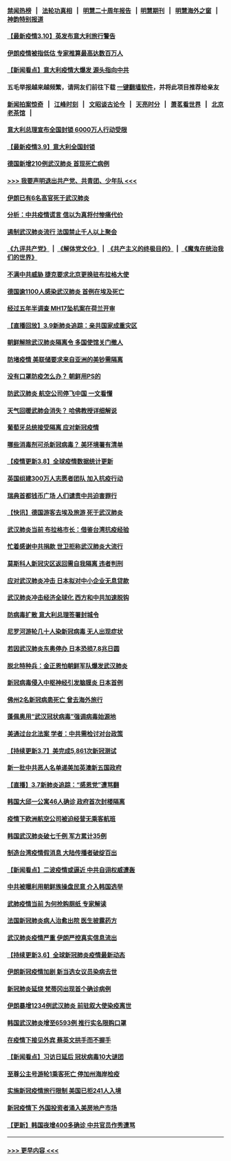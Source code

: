 #### [禁闻热榜](热点新闻.md?=0)  &nbsp;&nbsp;|&nbsp;&nbsp; [法轮功真相](https://github.com/gfw-breaker/truth/blob/master/README.md?=0) &nbsp;&nbsp;|&nbsp;&nbsp; [明慧二十周年报告](https://github.com/gfw-breaker/mh-reports/blob/master/README.md?=0) &nbsp;&nbsp;|&nbsp;&nbsp;[明慧期刊](https://github.com/gfw-breaker/mh-qikan) &nbsp;&nbsp;|&nbsp;&nbsp; [明慧海外之窗](https://github.com/gfw-breaker/mh-news/blob/master/README.md?=0) &nbsp;&nbsp;|&nbsp;&nbsp; [神韵特别报道](https://github.com/gfw-breaker/mh-news/blob/master/shenyun.md?=0)
#### [【最新疫情3.10】英发布意大利旅行警告](../pages/nsc418/n11928415.md?t=03101202) 
#### [伊朗疫情被指低估 专家推算最高达数百万人](../pages/nsc418/n11928317.md?t=03101202) 
#### [【新闻看点】意大利疫情大爆发 源头指向中共](../pages/nsc418/n11927780.md?t=03101202) 
#### 五毛举报越来越频繁，请网友们前往下载 [一键翻墙软件](https://github.com/gfw-breaker/ssr-accounts)，并将此项目推荐给亲友
#### [新闻拍案惊奇](https://github.com/gfw-breaker/banned-news/blob/master/pages/link4.md) &nbsp;&nbsp;|&nbsp;&nbsp; [江峰时刻](https://github.com/gfw-breaker/banned-news/blob/master/pages/link4.md) &nbsp;&nbsp;|&nbsp;&nbsp; [文昭谈古论今](https://github.com/gfw-breaker/banned-news/blob/master/pages/link4.md) &nbsp;&nbsp;|&nbsp;&nbsp; [天亮时分](https://github.com/gfw-breaker/banned-news/blob/master/pages/link4.md) &nbsp;&nbsp;|&nbsp;&nbsp; [萧茗看世界](https://github.com/gfw-breaker/banned-news/blob/master/pages/link4.md) &nbsp;&nbsp;|&nbsp;&nbsp; [北京老茶馆](https://github.com/gfw-breaker/banned-news/blob/master/pages/link4.md) &nbsp;&nbsp;|&nbsp;&nbsp; 
#### [意大利总理宣布全国封锁 6000万人行动受限](../pages/nsc418/n11928018.md?t=03101202) 
#### [【最新疫情3.9】意大利全国封锁](../pages/nsc418/n11925735.md?t=03101202) 
#### [德国新增210例武汉肺炎 首现死亡病例](../pages/nsc418/n11927835.md?t=03101202) 
#### [>>> 我要声明退出共产党、共青团、少年队 <<<](https://github.com/begood0513/goodnews/blob/master/quit/letter.md) 
#### [伊朗已有6名高官死于武汉肺炎](../pages/nsc418/n11927777.md?t=03101202) 
#### [分析：中共疫情谎言 信以为真将付惨痛代价](../pages/nsc418/n11927716.md?t=03101202) 
#### [遏制武汉肺炎流行 法国禁止千人以上聚会](../pages/nsc418/n11927688.md?t=03101202) 
#### [《九评共产党》](https://github.com/begood0513/9ping.md/blob/master/README.md) &nbsp;|&nbsp; [《解体党文化》](../../../../jtdwh.md/blob/master/README.md)  &nbsp;|&nbsp; [《共产主义的终极目的》](../../../../gczydzjmd.md/blob/master/README.md) &nbsp;|&nbsp; [《魔鬼在统治我们的世界》](../../../../mgztzwmdsj.md/blob/master/README.md) 
#### [不满中共威胁 捷克要求北京更换驻布拉格大使](../pages/nsc418/n11927466.md?t=03101202) 
#### [德国逾1100人感染武汉肺炎 首例在埃及死亡](../pages/nsc418/n11927083.md?t=03101202) 
#### [经过五年半调查 MH17坠机案在荷兰开审](../pages/nsc418/n11927110.md?t=03101202) 
#### [【直播回放】3.9新肺炎追踪：亲共国家成重灾区](../pages/nsc418/n11927002.md?t=03101202) 
#### [朝鲜解除武汉肺炎隔离令 多国使馆关门撤人](../pages/nsc418/n11926849.md?t=03101202) 
#### [防堵疫情 美联储要求来自亚洲的美钞需隔离](../pages/nsc418/n11926541.md?t=03101202) 
#### [没有口罩防疫怎么办？ 朝鲜用PS的](../pages/nsc418/n11926699.md?t=03101202) 
#### [防武汉肺炎 航空公司停飞中国 一文看懂](../pages/nsc418/n11866800.md?t=03101202) 
#### [天气回暖武肺会消失？ 哈佛教授详细解说](../pages/nsc418/n11925747.md?t=03101202) 
#### [葡萄牙总统接受隔离 应对新冠疫情](../pages/nsc418/n11925918.md?t=03101202) 
#### [哪些消毒剂可杀新冠病毒？ 美环境署有清单](../pages/nsc418/n11923343.md?t=03101202) 
#### [【疫情更新3.8】全球疫情数据统计更新](../pages/nsc418/n11923562.md?t=03101202) 
#### [英国组建300万人志愿者团队 加入抗疫行动](../pages/nsc418/n11925311.md?t=03101202) 
#### [瑞典首都钱币广场 人们谴责中共迫害罪行](../pages/nsc418/n11925227.md?t=03101202) 
#### [【快讯】德国游客去埃及旅游 死于武汉肺炎](../pages/nsc418/n11925207.md?t=03101202) 
#### [武汉肺炎当前 布拉格市长：借鉴台湾抗疫经验](../pages/nsc418/n11925089.md?t=03101202) 
#### [忙着感谢中共捐款 世卫拒称武汉肺炎大流行](../pages/nsc418/n11924807.md?t=03101202) 
#### [莫斯科人新冠灾区返回需自我隔离 违者判刑](../pages/nsc418/n11925005.md?t=03101202) 
#### [应对武汉肺炎冲击 日本拟对中小企业无息贷款](../pages/nsc418/n11924980.md?t=03101202) 
#### [武汉肺炎冲击经济全球化 西方和中共加速脱钩](../pages/nsc418/n11908233.md?t=03101202) 
#### [防病毒扩散 意大利总理签署封城令](../pages/nsc418/n11924764.md?t=03101202) 
#### [尼罗河游轮几十人染新冠病毒 无人出现症状](../pages/nsc418/n11924545.md?t=03101202) 
#### [若因武汉肺炎东奥停办 日本恐损7.8兆日圆](../pages/nsc418/n11924477.md?t=03101202) 
#### [脱北特种兵：金正恩怕朝鲜军队爆发武汉肺炎](../pages/nsc418/n11924303.md?t=03101202) 
#### [新冠病毒侵入中枢神经引发脑膜炎 日本首例](../pages/nsc418/n11923761.md?t=03101202) 
#### [佛州2名新冠病患死亡 曾去海外旅行](../pages/nsc418/n11923309.md?t=03101202) 
#### [蓬佩奥用“武汉冠状病毒”强调病毒始源地](../pages/nsc418/n11923252.md?t=03101202) 
#### [美通过台北法案 学者：中共需检讨对台政策](../pages/nsc418/n11922842.md?t=03101202) 
#### [【持续更新3.7】美完成5,861次新冠测试](../pages/nsc418/n11921647.md?t=03101202) 
#### [新一批中共恶人名单递美加英澳新五国政府](../pages/nsc418/n11922727.md?t=03101202) 
#### [【直播】3.7新肺炎追踪：“感恩党”遭骂翻](../pages/nsc418/n11922690.md?t=03101202) 
#### [韩国大邱一公寓46人确诊 政府首次封楼隔离](../pages/nsc418/n11922451.md?t=03101202) 
#### [疫情下欧洲航空公司被迫经营无乘客航班](../pages/nsc418/n11921971.md?t=03101202) 
#### [韩国武汉肺炎破七千例 军方累计35例](../pages/nsc418/n11922051.md?t=03101202) 
#### [制造台湾疫情假消息 大陆传播者破绽百出](../pages/nsc418/n11921050.md?t=03101202) 
#### [【新闻看点】二波疫情或逼近 中共自诩权威遭轰](../pages/nsc418/n11920942.md?t=03101202) 
#### [中共被曝利用朝鲜族操盘民意 介入韩国选举](../pages/nsc418/n11921006.md?t=03101202) 
#### [武肺疫情当前 为何抢购厕纸 专家解读](../pages/nsc418/n11920844.md?t=03101202) 
#### [法国新冠肺炎病人治愈出院 医生披露药方](../pages/nsc418/n11920478.md?t=03101202) 
#### [武汉肺炎疫情严重 伊朗严控真实信息流出](../pages/nsc418/n11920458.md?t=03101202) 
#### [【持续更新3.6】全球新冠肺炎疫情最新动态](../pages/nsc418/n11919043.md?t=03101202) 
#### [伊朗新冠疫情加剧 新当选女议员染病去世](../pages/nsc418/n11920353.md?t=03101202) 
#### [新冠肺炎延烧 梵蒂冈出现首个确诊病例](../pages/nsc418/n11920062.md?t=03101202) 
#### [伊朗暴增1234例武汉肺炎 前驻叙大使染疫离世](../pages/nsc418/n11919807.md?t=03101202) 
#### [韩国武汉肺炎增至6593例 推行实名限购口罩](../pages/nsc418/n11919258.md?t=03101202) 
#### [在疫情下接见外宾 蔡英文拱手而不握手](../pages/nsc418/n11919661.md?t=03101202) 
#### [【新闻看点】习访日延后 冠状病毒10大谜团](../pages/nsc418/n11918067.md?t=03101202) 
#### [至尊公主号游轮1乘客死亡 停加州海岸检疫](../pages/nsc418/n11918653.md?t=03101202) 
#### [实施新冠疫情旅行限制 美国已拒241人入境](../pages/nsc418/n11918515.md?t=03101202) 
#### [新冠疫情下 外国投资者涌入美房地产市场](../pages/nsc418/n11918415.md?t=03101202) 
#### [【更新】韩国夜增400多确诊 中共官员作秀遭骂](../pages/nsc418/n11890652.md?t=03101202) 

----
#### [ >>> 更早内容 <<< ](../indexes/nsc418-earlier.md)
